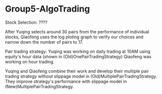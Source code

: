 # Group5-AlgoTrading
Stock Selection: ????



After Yuqing selects around 30 pairs from the performance of individual stocks, 
Qiaofeng uses the log ploting graph to verify our choices and narrow down the number of pairs to 17.

Pair trading strategy:
Yuqing was working on daily trading at 10AM using equity's hour data (shown in (Old)OnePairTradingStrategy)
Qiaofeng was working on hour trading.

Yuqing and Qiaofeng combine their work and develop their multiple pair trading strategy without slippage model in (Old)MultiplePairTradingStrategy.
They improve strategy's performance with slippage model in (New)MultiplePairTradingStrategy.

